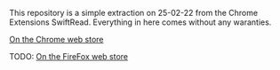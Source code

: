 This repository is a simple extraction on 25-02-22 from the Chrome Extensions SwiftRead. Everything in here comes without any waranties.


[On the Chrome web store](https://chrome.google.com/webstore/detail/ipikiaejjblmdopojhpejjmbedhlibno)

TODO:
[On the FireFox web store](https://dietercastel.com/FFS)
